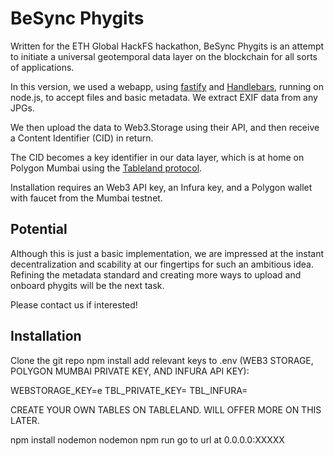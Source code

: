 # BeSync Phygits

Written for the ETH Global HackFS hackathon, BeSync Phygits is an attempt to initiate a universal geotemporal data layer on the blockchain for all sorts of applications.

In this version, we used a webapp, using [fastify](https://fastify.io) and [Handlebars](https://handlesjs.com/), running on node.js, to accept files and basic metadata. We extract EXIF data from any JPGs.

We then upload the data to Web3.Storage using their API, and then receive a Content Identifier (CID) in return.

The CID becomes a key identifier in our data layer, which is at home on Polygon Mumbai using the [Tableland protocol](https://tableland.xyz/).

Installation requires an Web3 API key, an Infura key, and a Polygon wallet with faucet from the Mumbai testnet.

## Potential 

Although this is just a basic implementation, we are impressed at the instant decentralization and scability at our fingertips for such an ambitious idea. Refining the metadata standard and creating more ways to upload and onboard phygits will be the next task.

Please contact us if interested!

## Installation

Clone the git repo
npm install
add relevant keys to .env (WEB3 STORAGE, POLYGON MUMBAI PRIVATE KEY, AND INFURA API KEY): 

WEBSTORAGE_KEY=e
TBL_PRIVATE_KEY=
TBL_INFURA=

CREATE YOUR OWN TABLES ON TABLELAND. WILL OFFER MORE ON THIS LATER.

npm install nodemon
nodemon npm run
go to url at 0.0.0.0:XXXXX
